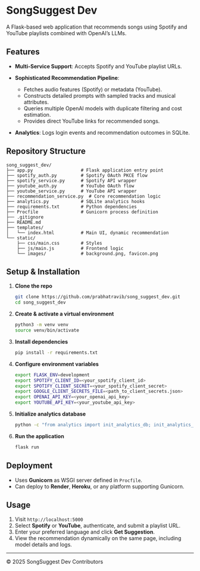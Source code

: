 # SongSuggest Dev

A Flask-based web application that recommends songs using Spotify and YouTube playlists combined with OpenAI’s LLMs.

## Features

* **Multi-Service Support**: Accepts Spotify and YouTube playlist URLs.
* **Sophisticated Recommendation Pipeline**:

  * Fetches audio features (Spotify) or metadata (YouTube).
  * Constructs detailed prompts with sampled tracks and musical attributes.
  * Queries multiple OpenAI models with duplicate filtering and cost estimation.
  * Provides direct YouTube links for recommended songs.
* **Analytics**: Logs login events and recommendation outcomes in SQLite.

## Repository Structure

```
song_suggest_dev/
├── app.py                  # Flask application entry point
├── spotify_auth.py         # Spotify OAuth PKCE flow
├── spotify_service.py      # Spotify API wrapper
├── youtube_auth.py         # YouTube OAuth flow
├── youtube_service.py      # YouTube API wrapper
├── recommendation_service.py  # Core recommendation logic
├── analytics.py            # SQLite analytics hooks
├── requirements.txt        # Python dependencies
├── Procfile                # Gunicorn process definition
├── .gitignore
├── README.md
├── templates/
│   └── index.html          # Main UI, dynamic recommendation
└── static/
    ├── css/main.css        # Styles
    ├── js/main.js          # Frontend logic
    └── images/             # background.png, favicon.png
```

## Setup & Installation

1. **Clone the repo**

   ```bash
   git clone https://github.com/prabhatravib/song_suggest_dev.git
   cd song_suggest_dev
   ```

2. **Create & activate a virtual environment**

   ```bash
   python3 -m venv venv
   source venv/bin/activate
   ```

3. **Install dependencies**

   ```bash
   pip install -r requirements.txt
   ```

4. **Configure environment variables**

   ```bash
   export FLASK_ENV=development
   export SPOTIFY_CLIENT_ID=<your_spotify_client_id>
   export SPOTIFY_CLIENT_SECRET=<your_spotify_client_secret>
   export GOOGLE_CLIENT_SECRETS_FILE=<path_to_client_secrets.json>
   export OPENAI_API_KEY=<your_openai_api_key>
   export YOUTUBE_API_KEY=<your_youtube_api_key>
   ```

5. **Initialize analytics database**

   ```bash
   python -c "from analytics import init_analytics_db; init_analytics_db()"
   ```

6. **Run the application**

   ```bash
   flask run
   ```

## Deployment

* Uses **Gunicorn** as WSGI server defined in `Procfile`.
* Can deploy to **Render**, **Heroku**, or any platform supporting Gunicorn.

## Usage

1. Visit `http://localhost:5000`
2. Select **Spotify** or **YouTube**, authenticate, and submit a playlist URL.
3. Enter your preferred language and click **Get Suggestion**.
4. View the recommendation dynamically on the same page, including model details and logs.

---

© 2025 SongSuggest Dev Contributors
